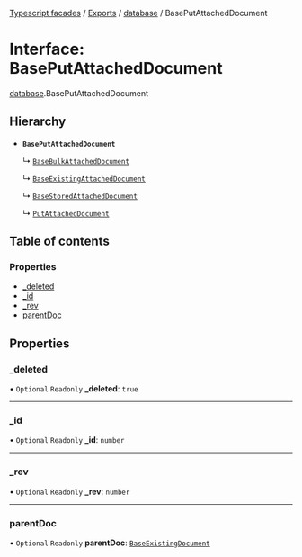 [Typescript facades](../index.md) / [Exports](../modules.md) / [database](../modules/database.md) / BasePutAttachedDocument

# Interface: BasePutAttachedDocument

[database](../modules/database.md).BasePutAttachedDocument

## Hierarchy

- **`BasePutAttachedDocument`**

  ↳ [`BaseBulkAttachedDocument`](database.BaseBulkAttachedDocument.md)

  ↳ [`BaseExistingAttachedDocument`](database.BaseExistingAttachedDocument.md)

  ↳ [`BaseStoredAttachedDocument`](database.BaseStoredAttachedDocument.md)

  ↳ [`PutAttachedDocument`](database.PutAttachedDocument.md)

## Table of contents

### Properties

- [\_deleted](database.BasePutAttachedDocument.md#_deleted)
- [\_id](database.BasePutAttachedDocument.md#_id)
- [\_rev](database.BasePutAttachedDocument.md#_rev)
- [parentDoc](database.BasePutAttachedDocument.md#parentdoc)

## Properties

### \_deleted

• `Optional` `Readonly` **\_deleted**: ``true``

___

### \_id

• `Optional` `Readonly` **\_id**: `number`

___

### \_rev

• `Optional` `Readonly` **\_rev**: `number`

___

### parentDoc

• `Optional` `Readonly` **parentDoc**: [`BaseExistingDocument`](database.BaseExistingDocument.md)
